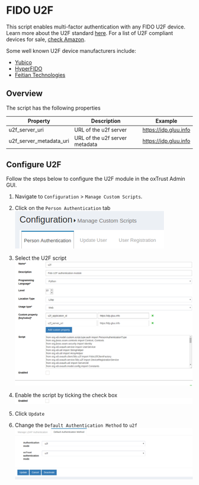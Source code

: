 # FIDO U2F
This script enables multi-factor authentication with any FIDO U2F device. Learn more about the U2F standard [here](https://www.gluu.org/resources/documents/standards/fido-u2f/). For a list of U2F compliant devices for sale, [check Amazon](http://www.amazon.com/s/ref=nb_sb_noss?url=search-alias%3Daps&field-keywords=U2F). 

Some well known U2F device manufacturers include:  
- [Yubico](https://www.yubico.com/)   
- [HyperFIDO](http://hyperfido.com/)   
- [Feitian Technologies](http://www.ftsafe.com/)    

## Overview
The script has the following properties

|	Property	|	Description		|	Example	|
|-----------------------|-------------------------------|---------------|
|u2f_server_uri		|URL of the u2f server		|https://idp.gluu.info|
|u2f_server_metadata_uri|URL of the u2f server metadata|https://idp.gluu.info|

## Configure U2F

Follow the steps below to configure the U2F module in the oxTrust Admin GUI.

1. Navigate to `Configuration` > `Manage Custom Scripts`.    

2. Click on the `Person Authentication` tab
![person-auth](../img/admin-guide/multi-factor/person-auth.png)
3. Select the U2F script
![u2f-script](../img/admin-guide/multi-factor/u2f-script.png)
4. Enable the script by ticking the check box
![enable](../img/admin-guide/enable.png)
5. Click `Update`
6. Change the `Default Authentication Method` to `u2f`
![u2f](../img/admin-guide/multi-factor/u2f.png)
